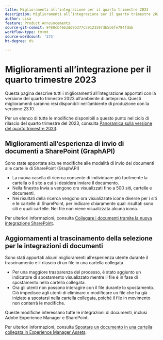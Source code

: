 ```yaml
---
title: Miglioramenti all’integrazione per il quarto trimestre 2023
description: Miglioramenti all’integrazione per il quarto trimestre 2023
author: Lisa
feature: Product Announcements
source-git-commit: 8488cb46b3dd9b377c59121597db5b6fe784fdab
workflow-type: tm+mt
source-wordcount: '275'
ht-degree: 0%

---
```


# Miglioramenti all’integrazione per il quarto trimestre 2023

Questa pagina descrive tutti i miglioramenti all’integrazione apportati con la versione del quarto trimestre 2023 all’ambiente di anteprima. Questi miglioramenti saranno resi disponibili nell’ambiente di produzione con la versione 23.10.

Per un elenco di tutte le modifiche disponibili a questo punto nel ciclo di rilascio del quarto trimestre del 2023, consulta [Panoramica sulla versione del quarto trimestre 2023](/help/quicksilver/product-announcements/product-releases/23-q4-release-activity/23-q4-release-overview.md).

## Miglioramenti all’esperienza di invio di documenti a SharePoint (GraphAPI)

Sono state apportate alcune modifiche alle modalità di invio dei documenti alle cartelle di SharePoint (GraphAPI)

* La nuova casella di ricerca consente di individuare più facilmente la cartella o il sito a cui si desidera inviare il documento.
* Nella finestra Invia a vengono ora visualizzati fino a 500 siti, cartelle e documenti.
* Nei risultati della ricerca vengono ora visualizzate icone diverse per i siti e le cartelle di SharePoint, per indicare chiaramente quali risultati sono siti e quali cartelle. Nei file non viene visualizzata alcuna icona.

Per ulteriori informazioni, consulta [Collegare i documenti tramite la nuova integrazione SharePoint](/help/quicksilver/administration-and-setup/configure-integrations/configure-sharepoint-integration.md#link-documents-through-the-new-sharepoint-integration).

## Aggiornamenti al trascinamento della selezione per le integrazioni di documenti

Sono stati apportati alcuni miglioramenti all’esperienza utente durante il trascinamento e il rilascio di un file in una cartella collegata.

* Per una maggiore trasparenza del processo, è stato aggiunto un indicatore di spostamento visualizzato mentre il file è in fase di spostamento nella cartella collegata.
* Ora gli utenti non possono interagire con il file durante lo spostamento. Ciò impedisce agli utenti di eliminare o modificare un file che ha già iniziato a spostarsi nella cartella collegata, poiché il file in movimento non conterrà le modifiche.

Queste modifiche interessano tutte le integrazioni di documenti, inclusi Adobe Experience Manager e SharePoint.

Per ulteriori informazioni, consulta [Spostare un documento in una cartella collegata in Experience Manager Assets](/help/quicksilver/documents/adobe-workfront-for-experience-manager-assets-essentials/send-to-aem.md#move-a-document-to-a-linked-folder-in-experience-manager-assets).
